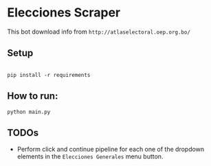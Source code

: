 # Elecciones Scraper

This bot download info from `http://atlaselectoral.oep.org.bo/`


## Setup

```console

pip install -r requirements

```

## How to run:

```
python main.py

```


## TODOs

* Perform click and continue pipeline for each one of the dropdown elements in the `Elecciones Generales` menu button.